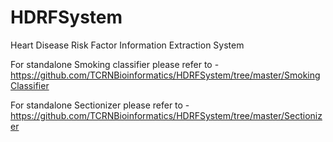 # HDRFSystem

Heart Disease Risk Factor Information Extraction System

For standalone Smoking classifier please refer to - https://github.com/TCRNBioinformatics/HDRFSystem/tree/master/SmokingClassifier

For standalone Sectionizer please refer to - https://github.com/TCRNBioinformatics/HDRFSystem/tree/master/Sectionizer
